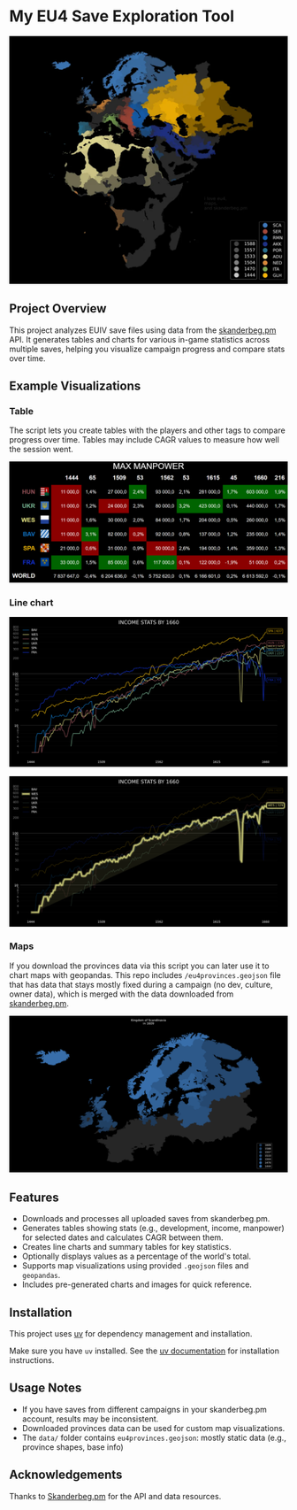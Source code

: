 # My EU4 Save Exploration Tool

![Expansion](/assets/expansion_without_bg.png)

## Project Overview

This project analyzes EUIV save files using data from the [skanderbeg.pm](https://skanderbeg.pm) API. It generates tables and charts for various in-game statistics across multiple saves, helping you visualize campaign progress and compare stats over time.

## Example Visualizations

### Table

The script lets you create tables with the players and other tags to compare progress over time. Tables may include CAGR values to measure how well the session went.

![Max Manpower](/assets/MAX_MANPOWER_BY_1660_TABLE.png)

### Line chart

![Income stats](/assets/INCOME_STATS_BY_1660_LINE_CHART.png)

![Income stats WES](/assets/INCOME_STATS_BY_1660_LINE_CHART_WES.png)

### Maps

If you download the provinces data via this script you can later use it to chart maps with geopandas. This repo includes `/eu4provinces.geojson` file that has data that stays mostly fixed during a campaign (no dev, culture, owner data), which is merged with the data downloaded from [skanderbeg.pm](https://skanderbeg.pm).

![Scandinavia](/assets/SCA_1609.png)

## Features

- Downloads and processes all uploaded saves from skanderbeg.pm.
- Generates tables showing stats (e.g., development, income, manpower) for selected dates and calculates CAGR between them.
- Creates line charts and summary tables for key statistics.
- Optionally displays values as a percentage of the world's total.
- Supports map visualizations using provided `.geojson` files and `geopandas`.
- Includes pre-generated charts and images for quick reference.

## Installation

This project uses [uv](https://github.com/astral-sh/uv) for dependency management and installation.

Make sure you have `uv` installed. See the [uv documentation](https://github.com/astral-sh/uv) for installation instructions.

## Usage Notes

- If you have saves from different campaigns in your skanderbeg.pm account, results may be inconsistent.
- Downloaded provinces data can be used for custom map visualizations.
- The `data/` folder contains `eu4provinces.geojson`: mostly static data (e.g., province shapes, base info)

## Acknowledgements

Thanks to [Skanderbeg.pm](https://skanderbeg.pm) for the API and data resources.
